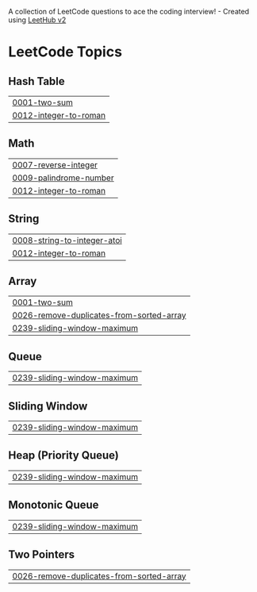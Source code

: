 A collection of LeetCode questions to ace the coding interview! - Created using [LeetHub v2](https://github.com/arunbhardwaj/LeetHub-2.0)
<!---LeetCode Topics Start-->
# LeetCode Topics
## Hash Table
|  |
| ------- |
| [0001-two-sum](https://github.com/Sayak-Mallick/DSA_LEETCODE/tree/master/0001-two-sum) |
| [0012-integer-to-roman](https://github.com/Sayak-Mallick/DSA_LEETCODE/tree/master/0012-integer-to-roman) |
## Math
|  |
| ------- |
| [0007-reverse-integer](https://github.com/Sayak-Mallick/DSA_LEETCODE/tree/master/0007-reverse-integer) |
| [0009-palindrome-number](https://github.com/Sayak-Mallick/DSA_LEETCODE/tree/master/0009-palindrome-number) |
| [0012-integer-to-roman](https://github.com/Sayak-Mallick/DSA_LEETCODE/tree/master/0012-integer-to-roman) |
## String
|  |
| ------- |
| [0008-string-to-integer-atoi](https://github.com/Sayak-Mallick/DSA_LEETCODE/tree/master/0008-string-to-integer-atoi) |
| [0012-integer-to-roman](https://github.com/Sayak-Mallick/DSA_LEETCODE/tree/master/0012-integer-to-roman) |
## Array
|  |
| ------- |
| [0001-two-sum](https://github.com/Sayak-Mallick/DSA_LEETCODE/tree/master/0001-two-sum) |
| [0026-remove-duplicates-from-sorted-array](https://github.com/Sayak-Mallick/DSA_LEETCODE/tree/master/0026-remove-duplicates-from-sorted-array) |
| [0239-sliding-window-maximum](https://github.com/Sayak-Mallick/DSA_LEETCODE/tree/master/0239-sliding-window-maximum) |
## Queue
|  |
| ------- |
| [0239-sliding-window-maximum](https://github.com/Sayak-Mallick/DSA_LEETCODE/tree/master/0239-sliding-window-maximum) |
## Sliding Window
|  |
| ------- |
| [0239-sliding-window-maximum](https://github.com/Sayak-Mallick/DSA_LEETCODE/tree/master/0239-sliding-window-maximum) |
## Heap (Priority Queue)
|  |
| ------- |
| [0239-sliding-window-maximum](https://github.com/Sayak-Mallick/DSA_LEETCODE/tree/master/0239-sliding-window-maximum) |
## Monotonic Queue
|  |
| ------- |
| [0239-sliding-window-maximum](https://github.com/Sayak-Mallick/DSA_LEETCODE/tree/master/0239-sliding-window-maximum) |
## Two Pointers
|  |
| ------- |
| [0026-remove-duplicates-from-sorted-array](https://github.com/Sayak-Mallick/DSA_LEETCODE/tree/master/0026-remove-duplicates-from-sorted-array) |
<!---LeetCode Topics End-->
